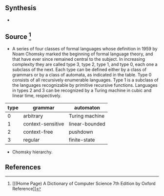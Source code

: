 ## Synthesis
- 
## Source [^1]
- A series of four classes of formal languages whose definition in 1959 by Noam Chomsky marked the beginning of formal language theory, and that have ever since remained central to the subject. In increasing complexity they are called type 3, type 2, type 1, and type 0, each one a subclass of the next. Each type can be defined either by a class of grammars or by a class of automata, as indicated in the table. Type 0 consists of all recursively enumerable languages. Type 1 is a subclass of the languages recognizable by primitive recursive functions. Languages in types 2 and 3 can be recognized by a Turing machine in cubic and linear time, respectively.

| type | grammar           | automaton      |
| ---- | ----------------- | -------------- |
| 0    | arbitrary         | Turing machine |
| 1    | context-sensitive | linear-bounded |
| 2    | context-free      | pushdown       |
| 3    | regular           | finite-state   |
- Chomsky hierarchy.
## References

[^1]: [[(Home Page) A Dictionary of Computer Science 7th Edition by Oxford Reference]]